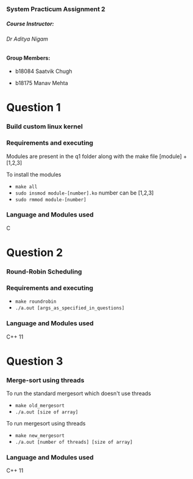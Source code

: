 ### System Practicum Assignment 2

##### Course Instructor: 
######  Dr Aditya Nigam

#### Group Members:
* b18084 Saatvik Chugh

* b18175 Manav Mehta



# Question 1

### Build custom linux kernel



### Requirements and executing

Modules are present in the q1 folder along with the make file
[module] + [1,2,3]

To install the modules 

* `make all`
* `sudo insmod module-[number].ko`
   number can be [1,2,3]
* `sudo rmmod module-[number]`



### Language and Modules used
C

# Question 2

### Round-Robin Scheduling


### Requirements and executing

* `make roundrobin`
* `./a.out [args_as_specified_in_questions]`


### Language and Modules used
C++ 11


# Question 3


### Merge-sort using threads

To run the standard mergesort which doesn't use threads

* `make old_mergesort`
* `./a.out [size of array]`



To run mergesort using threads


* `make new_mergesort`
* `./a.out [number of threads] [size of array]` 




### Language and Modules used
C++ 11
